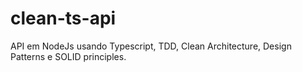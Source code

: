 # clean-ts-api
API em NodeJs usando Typescript, TDD, Clean Architecture, Design Patterns e SOLID principles.
